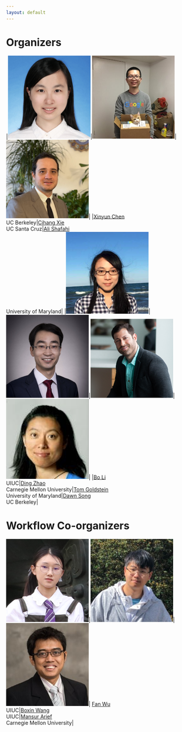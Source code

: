 ```yaml
---
layout: default
---
```


# Organizers

|<img src="./assets/images/xinyun.jpg" alt="Xinyun Chen" width="225"/>|<img src="./assets/images/cihang.jpg" alt="Cihang Xie" width="225"/>|<img src="./assets/images/ali.jpg" alt="Ali Shafahi" width="225"/>|
|[Xinyun Chen](https://jungyhuk.github.io/)<br />UC Berkeley|[Cihang Xie](https://cihangxie.github.io/)<br />UC Santa Cruz|[Ali Shafahi](https://www.cs.umd.edu/~ashafahi/)<br />University of Maryland|
|<img src="./assets/images/boli.png" alt="Bo Li" width="225"/>|<img src="./assets/images/ding_zhao.jpg" alt="Ding Zhao" width="225"/>|<img src="./assets/images/tom.jpg" alt="Tom Goldstein" width="225"/>|<img src="./assets/images/dawn.png" alt="Dawn Song" width="225"/>|
|[Bo Li](https://aisecure.github.io/)<br />UIUC|[Ding Zhao](https://safeai-lab.github.io/)<br />Carnegie Mellon University|[Tom Goldstein](https://www.cs.umd.edu/~tomg/)<br />University of Maryland|[Dawn Song](https://people.eecs.berkeley.edu/~dawnsong/tom)<br />UC Berkeley|

# Workflow Co-organizers

<img src="./assets/images/fanwu.png" alt="Fan Wu" width="225"/>|<img src="./assets/images/boxin.jpeg" alt="Boxin Wang" width="225"/>|<img src="./assets/images/mansur.jpeg" alt="Mansur Arief" width="225"/>|
[Fan Wu](https://kkkkahlua.github.io/)<br />UIUC|[Boxin Wang](https://wbx.life/)<br />UIUC|[Mansur Arief](https://www.linkedin.com/in/mansurarief/)<br />Carnegie Mellon University|
